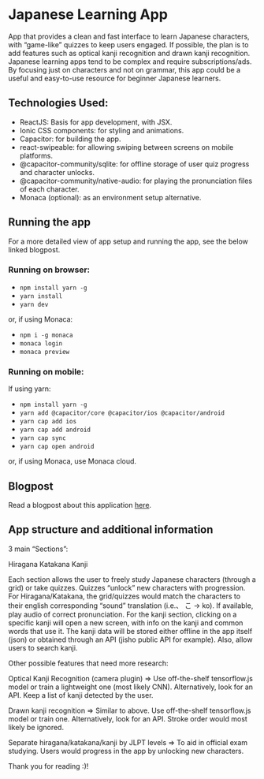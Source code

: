 # Japanese Learning App

App that provides a clean and fast interface to learn Japanese characters, with “game-like” quizzes to keep users engaged. If possible, the plan is to add features such as optical kanji recognition and drawn kanji recognition. Japanese learning apps tend to be complex and require subscriptions/ads. By focusing just on characters and not on grammar, this app could be a useful and easy-to-use resource for beginner Japanese learners.

## Technologies Used:

- ReactJS: Basis for app development, with JSX.
- Ionic CSS components: for styling and animations.
- Capacitor: for building the app.
- react-swipeable: for allowing swiping between screens on mobile platforms.
- @capacitor-community/sqlite: for offline storage of user quiz progress and character unlocks.
- @capacitor-community/native-audio: for playing the pronunciation files of each character.
- Monaca (optional): as an environment setup alternative.

## Running the app

For a more detailed view of app setup and running the app, see the below linked blogpost.

### Running on browser:

- `npm install yarn -g`
- `yarn install`
- `yarn dev`

or, if using Monaca:

- `npm i -g monaca`
- `monaca login`
- `monaca preview`

### Running on mobile:

If using yarn:

- `npm install yarn -g`
- `yarn add @capacitor/core @capacitor/ios @capacitor/android`
- `yarn cap add ios`
- `yarn cap add android`
- `yarn cap sync`
- `yarn cap open android`

or, if using Monaca, use Monaca cloud.

## Blogpost

Read a blogpost about this application [here](https://medium.com/the-web-tub/making-a-simple-japanese-character-learning-app-w-capacitor-reactjs-and-ionic-af4dcc73bff6).

## App structure and additional information

3 main “Sections”:

Hiragana
Katakana
Kanji

Each section allows the user to freely study Japanese characters (through a grid) or take quizzes. Quizzes “unlock” new characters with progression.
For Hiragana/Katakana, the grid/quizzes would match the characters to their english corresponding “sound” translation (i.e.、 こ -> ko). If available, play audio of correct pronunciation.
For the kanji section, clicking on a specific kanji will open a new screen, with info on the kanji and common words that use it. The kanji data will be stored either offline in the app itself (json) or obtained through an API (jisho public API for example). Also, allow users to search kanji.

Other possible features that need more research: 

Optical Kanji Recognition (camera plugin) => Use off-the-shelf tensorflow.js model or train a lightweight one (most likely CNN). Alternatively, look for an API. Keep a list of kanji detected by the user.

Drawn kanji recognition => Similar to above. Use off-the-shelf tensorflow.js model or train one. Alternatively, look for an API. Stroke order would most likely be ignored.

Separate hiragana/katakana/kanji by JLPT levels => To aid in official exam studying. Users would progress in the app by unlocking new characters.

Thank you for reading :)!
